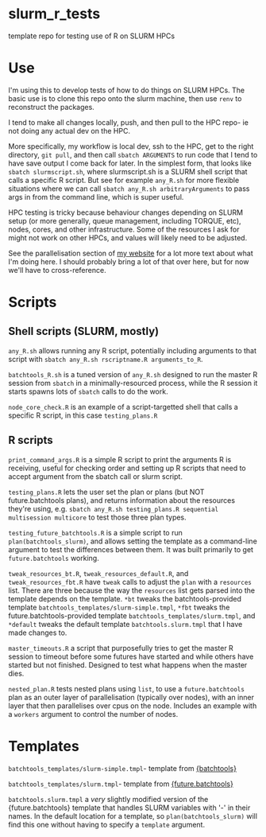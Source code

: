# slurm_r_tests
template repo for testing use of R on SLURM HPCs

# Use
I'm using this to develop tests of how to do things on SLURM HPCs. The basic use is to clone this repo onto the slurm machine, then use `renv` to reconstruct the packages. 

I tend to make all changes locally, push, and then pull to the HPC repo- ie not doing any actual dev on the HPC.

More specifically, my workflow is local dev, ssh to the HPC, get to the right directory, `git pull`, and then call `sbatch ARGUMENTS` to run code that I tend to have save output I come back for later. In the simplest form, that looks like `sbatch slurmscript.sh`, where slurmscript.sh is a SLURM shell script that calls a specific R script. But see for example `any_R.sh` for more flexible situations where we can call `sbatch any_R.sh arbitraryArguments` to pass args in from the command line, which is super useful.

HPC testing is tricky because behaviour changes depending on SLURM setup (or more generally, queue management, including TORQUE, etc), nodes, cores, and other infrastructure. Some of the resources I ask for might not work on other HPCs, and values will likely need to be adjusted. 

See the parallelisation section of [my website](https://galenholt.github.io/code_demos.html) for a lot more text about what I'm doing here. I should probably bring a lot of that over here, but for now we'll have to cross-reference.

# Scripts

## Shell scripts (SLURM, mostly)
`any_R.sh` allows running any R script, potentially including arguments to that script with `sbatch any_R.sh rscriptname.R arguments_to_R`.

`batchtools_R.sh` is a tuned version of `any_R.sh` designed to run the master R session from `sbatch` in a minimally-resourced process, while the R session it starts spawns lots of `sbatch` calls to do the work.

`node_core_check.R` is an example of a script-targetted shell that calls a specific R script, in this case `testing_plans.R`


## R scripts
`print_command_args.R` is a simple R script to print the arguments R is receiving, useful for checking order and setting up R scripts that need to accept argument from the sbatch call or slurm script.

`testing_plans.R` lets the user set the plan or plans (but NOT future.batchtools plans), and returns information about the resources they're using, e.g. `sbatch any_R.sh testing_plans.R sequential multisession multicore` to test those three plan types.

`testing_future_batchtools.R` is a simple script to run `plan(batchtools_slurm)`, and allows setting the template as a command-line argument to test the differences between them. It was built primarily to get `future.batchtools` working.

`tweak_resources_bt.R`, `tweak_resources_default.R`, and `tweak_resources_fbt.R` have `tweak` calls to adjust the `plan` with a `resources` list. There are three because the way the `resources` list gets parsed into the template depends on the template. `*bt` tweaks the batchtools-provided template `batchtools_templates/slurm-simple.tmpl`, `*fbt` tweaks the future.batchtools-provided template `batchtools_templates/slurm.tmpl`, and `*default` tweaks the default template `batchtools.slurm.tmpl` that I have made changes to.

`master_timeouts.R` a script that purposefully tries to get the master R session to timeout before some futures have started and while others have started but not finished. Designed to test what happens when the master dies.

`nested_plan.R` tests nested plans using `list`, to use a `future.batchtools` plan as an outer layer of parallelisation (typically over nodes), with an inner layer that then parallelises over cpus on the node. Includes an example with a `workers` argument to control the number of nodes.

# Templates

`batchtools_templates/slurm-simple.tmpl`- template from [{batchtools}](https://github.com/mllg/batchtools)

`batchtools_templates/slurm.tmpl`- template from [{future.batchtools}](https://github.com/HenrikBengtsson/future.batchtools)

`batchtools.slurm.tmpl` a *very* slightly modified version of the {future.batchtools} template that handles SLURM variables with '-' in their names. In the default location for a template, so `plan(batchtools_slurm)` will find this one without having to specify a `template` argument.
